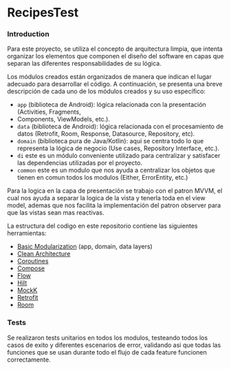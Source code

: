 # RecipesTest
 
### Introduction 
Para este proyecto, se utiliza el concepto de arquitectura limpia, que intenta organizar los elementos
que componen el diseño del software en capas que separan las diferentes responsabilidades de su lógica.

Los módulos creados están organizados de manera que indican el lugar adecuado para desarrollar el código.
A continuación, se presenta una breve descripción de cada uno de los módulos creados y su uso específico:

- `app` (biblioteca de Android): lógica relacionada con la presentación (Activities, Fragments, 
- Components, ViewModels, etc.).
- `data` (biblioteca de Android): lógica relacionada con el procesamiento de datos (Retrofit, Room, 
Response, Datasource, Repository, etc).
- `domain` (biblioteca pura de Java/Kotlin): aqui se centra todo lo que representa la lógica de negocio 
(Use cases, Repository Interface, etc.).
- `di` este es un módulo conveniente utilizado para centralizar y satisfacer las dependencias 
utilizadas por el proyecto.
- `common` este es un modulo que nos ayuda a centralizar los objetos que tienen en comun todos los modulos
(Either, ErrorEntity, etc.)

Para la logica en la capa de presentación se trabajo con el patron MVVM, el cual nos ayuda a separar
la logica de la vista y tenerla toda en el view model, ademas que nos facilita la implementación del 
patron observer para que las vistas sean mas reactivas.

La estructura del codigo en este repositorio contiene las siguientes herramientas: 

- [Basic Modularization](https://android-developers.googleblog.com/2021/12/rebuilding-our-guide-to-app-architecture.html) (app, domain, data layers)
- [Clean Architecture](https://medium.com/android-dev-hacks/detailed-guide-on-android-clean-architecture-9eab262a9011)
- [Coroutines](https://developer.android.com/kotlin/coroutines)
- [Compose](https://developer.android.com/jetpack/compose)
- [Flow](https://developer.android.com/kotlin/flow)
- [Hilt](https://developer.android.com/training/dependency-injection/hilt-android)
- [MockK](https://mockk.io/)
- [Retrofit](https://square.github.io/retrofit/)
- [Room](https://developer.android.com/training/data-storage/room?hl=es-419)

### Tests
Se realizaron tests unitarios en todos los modulos, testeando todos los casos de exito y diferentes
escenarios de error, validando asi que todas las funciones que se usan durante todo el flujo de cada feature 
funcionen correctamente.


